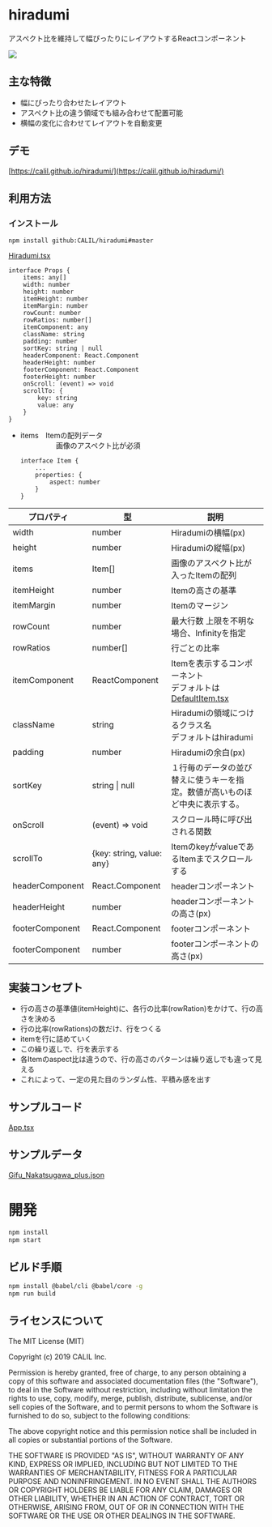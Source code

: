 # hiradumi
アスペクト比を維持して幅ぴったりにレイアウトするReactコンポーネント

![](./screencapture.gif "")

## 主な特徴

- 幅にぴったり合わせたレイアウト
- アスペクト比の違う領域でも組み合わせて配置可能
- 横幅の変化に合わせてレイアウトを自動変更

## デモ
[https://calil.github.io/hiradumi/](https://calil.github.io/hiradumi/)


## 利用方法

### インストール

```
npm install github:CALIL/hiradumi#master
```


[Hiradumi.tsx](./src/Hiradumi.tsx)

```
interface Props {
    items: any[]
    width: number
    height: number
    itemHeight: number
    itemMargin: number
    rowCount: number
    rowRatios: number[]
    itemComponent: any
    className: string
    padding: number
    sortKey: string | null
    headerComponent: React.Component 
    headerHeight: number
    footerComponent: React.Component 
    footerHeight: number
    onScroll: (event) => void
    scrollTo: {
        key: string
        value: any
    }
}
```

- items　Itemの配列データ  
　　　　　画像のアスペクト比が必須

    ```
    interface Item {
        ...
        properties: {
            aspect: number
        }
    }
    ```
| プロパティ | 型 | 説明 |
| ------------- | ------------- | ------------- |
| width | number | Hiradumiの横幅(px) |
| height | number | Hiradumiの縦幅(px) |
| items | Item[] | 画像のアスペクト比が入ったItemの配列 |
| itemHeight | number | Itemの高さの基準 |
| itemMargin | number | Itemのマージン |
| rowCount | number | 最大行数 上限を不明な場合、Infinityを指定 |
| rowRatios | number[] | 行ごとの比率 |
| itemComponent | ReactComponent | Itemを表示するコンポーネント<br />デフォルトは[DefaultItem.tsx](./src/DefaultItem.tsx) |
| className | string | Hiradumiの領域につけるクラス名<br />デフォルトはhiradumi |
| padding | number | Hiradumiの余白(px) |
| sortKey | string \| null | １行毎のデータの並び替えに使うキーを指定。数値が高いものほど中央に表示する。 |
| onScroll | (event) => void | スクロール時に呼び出される関数 |
| scrollTo | {key: string, value: any} | ItemのkeyがvalueであるItemまでスクロールする |
| headerComponent | React.Component | headerコンポーネント |
| headerHeight | number | headerコンポーネントの高さ(px) |
| footerComponent | React.Component | footerコンポーネント |
| footerComponent | number | footerコンポーネントの高さ(px) |

## 実装コンセプト

- 行の高さの基準値(itemHeight)に、各行の比率(rowRation)をかけて、行の高さを決める
- 行の比率(rowRations)の数だけ、行をつくる
- itemを行に詰めていく
- この繰り返しで、行を表示する
- 各Itemのaspect比は違うので、行の高さのパターンは繰り返しでも違って見える
- これによって、一定の見た目のランダム性、平積み感を出す

## サンプルコード

[App.tsx](./src/component/App.tsx)

## サンプルデータ

[Gifu_Nakatsugawa_plus.json](./Gifu_Nakatsugawa_plus.json)

# 開発

```bash
npm install
npm start
```

## ビルド手順

```bash
npm install @babel/cli @babel/core -g  
npm run build
```

## ライセンスについて
The MIT License (MIT)

Copyright (c) 2019 CALIL Inc.

Permission is hereby granted, free of charge, to any person obtaining a copy of this software and associated documentation files (the "Software"), to deal in the Software without restriction, including without limitation the rights to use, copy, modify, merge, publish, distribute, sublicense, and/or sell copies of the Software, and to permit persons to whom the Software is furnished to do so, subject to the following conditions:

The above copyright notice and this permission notice shall be included in all copies or substantial portions of the Software.

THE SOFTWARE IS PROVIDED "AS IS", WITHOUT WARRANTY OF ANY KIND, EXPRESS OR IMPLIED, INCLUDING BUT NOT LIMITED TO THE WARRANTIES OF MERCHANTABILITY, FITNESS FOR A PARTICULAR PURPOSE AND NONINFRINGEMENT. IN NO EVENT SHALL THE AUTHORS OR COPYRIGHT HOLDERS BE LIABLE FOR ANY CLAIM, DAMAGES OR OTHER LIABILITY, WHETHER IN AN ACTION OF CONTRACT, TORT OR OTHERWISE, ARISING FROM, OUT OF OR IN CONNECTION WITH THE SOFTWARE OR THE USE OR OTHER DEALINGS IN THE SOFTWARE.